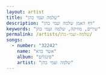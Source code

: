 ```yaml
---
layout: artist
title: "שלמה ועמי כהן"
description: "דף האמן שלמה ועמי כהן"
keywords: "שירים, מוזיקה, שלמה ועמי כהן"
permalink: /artists/שלמה-ועמי-כהן/
songs:
  - number: "32242"
    name: "אשר ברא"
    album: "סינגלים"
    artist: "שלמה ועמי כהן"
---
```

